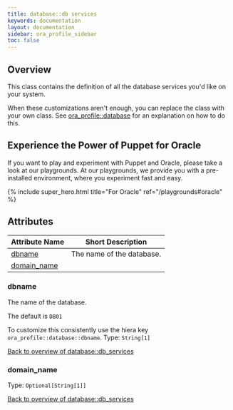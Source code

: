 ```yaml
---
title: database::db services
keywords: documentation
layout: documentation
sidebar: ora_profile_sidebar
toc: false
---
```

## Overview

This class contains the definition of all the database services you'd like on your system.

When these customizations aren't enough, you can replace the class with your own class. See [ora_profile::database](./database.html) for an explanation on how to do this.






## Experience the Power of Puppet for Oracle

If you want to play and experiment with Puppet and Oracle, please take a look at our playgrounds. At our playgrounds, we provide you with a pre-installed environment, where you experiment fast and easy.

{% include super_hero.html title="For Oracle" ref="/playgrounds#oracle" %}


## Attributes



Attribute Name                                    | Short Description         |
------------------------------------------------- | ------------------------- |
[dbname](#database::db_services_dbname)           | The name of the database. |
[domain_name](#database::db_services_domain_name) |                           |




### dbname<a name='database::db_services_dbname'>

The name of the database.

The default is `DB01`

To customize this consistently use the hiera key `ora_profile::database::dbname`.
Type: `String[1]`


[Back to overview of database::db_services](#attributes)

### domain_name<a name='database::db_services_domain_name'>


Type: `Optional[String[1]]`


[Back to overview of database::db_services](#attributes)
